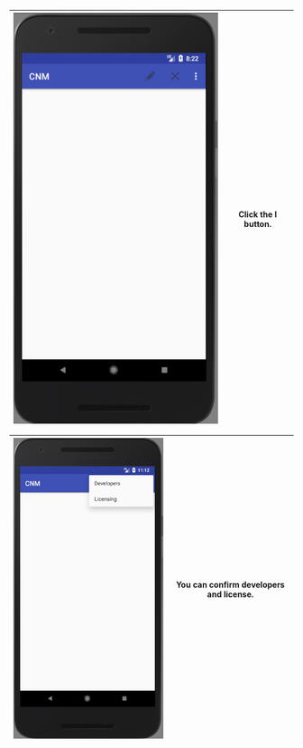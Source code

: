 |<img src = "https://github.com/Lee-Null/green-04/blob/master/Documetation/images/main.png">|Click the l button.|
|:-------------:|:--------------:|


|<img src = "https://github.com/Lee-Null/green-04/blob/master/Documetation/images/other%20menu.png">|You can confirm developers and license.|
|:-------------:|:--------------:|
